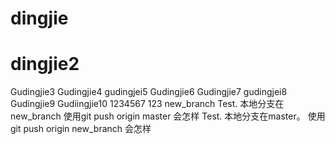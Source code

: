 # dingjie
# dingjie2
Gudingjie3
Gudingjie4
gudingjei5
Gudingjie6
Gudingjie7
gudingjei8
Gudingjie9
Gudiingjie10
1234567
123
new_branch
Test. 本地分支在new_branch   使用git push origin master 会怎样
Test. 本地分支在master。 使用git push origin new_branch 会怎样
